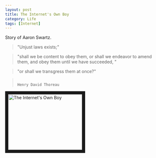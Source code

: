 ```yaml
---
layout: post
title: The Internet's Own Boy
category: Life
tags: [Internet]
---
```


Story of Aaron Swartz.

<!-- more -->

> "Unjust laws exists;"

> "shall we be content to obey them, or shall we  endeavor to amend them, and obey them until we have succeeded, "

> "or shall we transgress them at once?"

>                                                                    Henry David Thoreau

<a href="http://www.youtube.com/watch?feature=player_embedded&v=vXr-2hwTk58
" target="_blank"><img src="http://img.youtube.com/vi/vXr-2hwTk58/0.jpg" 
alt="The Internet's Own Boy" width="240" height="180" border="10" /></a>




